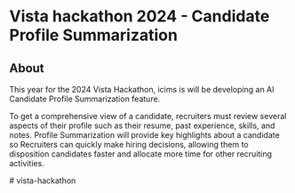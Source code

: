 # Vista hackathon 2024 - Candidate Profile Summarization

## About

This year for the 2024 Vista Hackathon, icims is will be developing an AI Candidate Profile Summarization feature. 

To get a comprehensive view of a candidate, recruiters must review several aspects of their profile such as their resume, past experience, skills, and notes. Profile Summarization will provide key highlights about a candidate so Recruiters can quickly make hiring decisions, allowing them to disposition candidates faster and allocate more time for other recruiting activities. 

#   v i s t a - h a c k a t h o n  
 